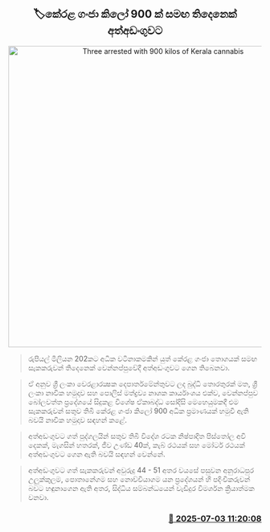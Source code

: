 <p align='center'><b><h2 align='center' title='Three arrested with 900 kilos of Kerala cannabis'>🏷කේරළ ගංජා කිලෝ 900 ක් සමඟ තිදෙනෙක් අත්අඩංගුවට</h2></b></p>
<p align='center'><img src='https://helakuru.sgp1.cdn.digitaloceanspaces.com/esana/images/lib/kerala-ganja-22-archived.jpg' width='600' alt='Three arrested with 900 kilos of Kerala cannabis'></p>

> රුපියල් මිලියන 202කට අධික වටිනාකමකින් යුත් කේරළ ගංජා තොගයක් සමඟ සැකකරුවන් තිදෙනෙක් වෙන්නප්පුවේදී අත්අඩංගුවට ගෙන තිබෙනවා.

> ඒ අනුව ශ්‍රී ලංකා වෙරළාරක්‍ෂක දෙපාර්තමේන්තුවට ලද බුද්ධි තොරතුරක් මත, ශ්‍රී ලංකා නාවික හමුදාව සහ පොලිස් මත්ද්‍රව්‍ය නාශක කාර්යාංශය එක්ව, වෙන්නප්පුව බෝලවත්ත ප්‍රදේශයේ සිදුකළ විශේෂ ඒකාබද්ධ සෝදිසි මෙහෙයුමකදී එම සැකකරුවන් සතුව තිබී කේරළ ගංජා කිලෝ 900 අධික ප්‍රමාණයක් හමුවී ඇති බවයි නාවික හමුදාව සඳහන් කළේ.

> අත්අඩංගුවට ගත් පුද්ගලයින් සතුව තිබී විදේශ රටක නිෂ්පාදිත පිස්තෝල අවි දෙකක්, මැගසින් හතරක්, ජීව උණ්ඩ 40ක්, කැබ් රථයක් සහ මෝටර් රථයක් අත්අඩංගුවට ගෙන ඇති බවයි සඳහන් වෙන්නේ.

> අත්අඩංගුවට ගත් සැකකරුවන් අවුරුදු 44 - 51 අතර වයසේ පසුවන අනුරාධපුර උලුක්කුලම, පොතානේගම සහ නොච්චියාගම යන ප්‍රදේශයන් හි පදිංචිකරුවන් බවට හඳුනාගෙන ඇති අතර, සිද්ධිය සම්බන්ධයෙන් වැඩිදුර විමර්ශන ක්‍රියාත්මක වනවා.



<h3 align='right'><a href='https://www.helakuru.lk/esana/p/111547/'>📅 2025-07-03 11:20:08</a></h3>

